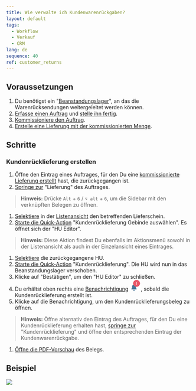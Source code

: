 ```yaml
---
title: Wie verwalte ich Kundenwarenrückgaben?
layout: default
tags:
  - Workflow
  - Verkauf
  - CRM
lang: de
sequence: 40
ref: customer_returns
---
```


## Voraussetzungen
1. Du benötigst ein "[Beanstandungslager](Beanstandungslager_anlegen)", an das die Warenrücksendungen weitergeleitet werden können.
1. [Erfasse einen Auftrag](Auftrag_erfassen) und [stelle ihn fertig](BelegverarbeitungFertigstellen).
1. [Kommissioniere den Auftrag](Auftrag_kommissionieren).
1. [Erstelle eine Lieferung mit der kommissionierten Menge](Lieferung_mit_kommissionierter_Menge).

## Schritte

### Kundenrücklieferung erstellen
1. Öffne den Eintrag eines Auftrages, für den Du eine [kommissionierte Lieferung erstellt](Lieferung_mit_kommissionierter_Menge) hast, die zurückgegangen ist.
1. [Springe zur](SpringezuBelegen) "Lieferung" des Auftrages.
 >**Hinweis:** Drücke `Alt` + `6` / `⌥ alt` + `6`, um die Sidebar mit den verknüpften Belegen zu öffnen.

1. [Selektiere](AuswahlBelege) in der [Listenansicht](Ansichten#listenansicht) den betreffenden Lieferschein.
1. [Starte die Quick-Action](AktionStarten#quick-actions) "Kundenrücklieferung Gebinde auswählen". Es öffnet sich der "HU Editor".
 >**Hinweis:** Diese Aktion findest Du ebenfalls im Aktionsmenü sowohl in der Listenansicht als auch in der Einzelansicht eines Eintrages.

1. [Selektiere](AuswahlBelege) die zurückgegangene HU.
1. [Starte die Quick-Action](AktionStarten#quick-actions) "Kundenrücklieferung". Die HU wird nun in das Beanstandungslager verschoben.
1. Klicke auf "Bestätigen", um den "HU Editor" zu schließen.
1. Du erhältst oben rechts eine [Benachrichtigung](Benachrichtigungsarten) ![](assets/NotificationBell_WebUI.png), sobald die Kundenrücklieferung erstellt ist.
1. Klicke auf die Benachrichtigung, um den Kundenrücklieferungsbeleg zu öffnen.
 >**Hinweis:** Öffne alternativ den Eintrag des Auftrages, für den Du eine Kundenrücklieferung erhalten hast, [springe zur](SpringezuBelegen) "Kundenrücklieferung" und öffne den entsprechenden Eintrag der Kundenwarenrückgabe.

1. [Öffne die PDF-Vorschau](PDFVorschau) des Belegs.

## Beispiel
![](assets/Kundenwarenrueckgabe.gif)
